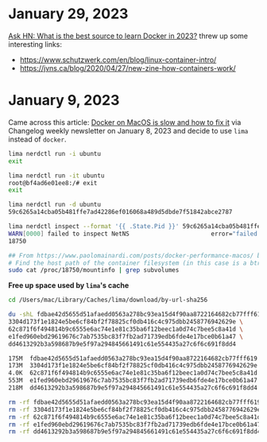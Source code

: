 # January 29, 2023
[Ask HN: What is the best source to learn Docker in 2023?](https://news.ycombinator.com/item?id=34563353) threw up some interesting links:
* https://www.schutzwerk.com/en/blog/linux-container-intro/ 
* https://jvns.ca/blog/2020/04/27/new-zine-how-containers-work/


# January 9, 2023
Came across this article: [Docker on MacOS is slow and how to fix it](https://www.paolomainardi.com/posts/docker-performance-macos/) via Changelog weekly newsletter on January 8, 2023 and decide to use `lima` instead of `docker`.

```bash
lima nerdctl run -i ubuntu
exit

lima nerdctl run -it ubuntu
root@bf4ad6e01ee8:/# exit
exit

lima nerdctl run -d ubuntu
59c6265a14cba05b481ffe7ad42286ef016068a489d5dbde7f51842abce2787

lima nerdctl inspect --format '{{ .State.Pid }}' 59c6265a14cba05b481ffe7ad42286ef016068a489d5dbde7f51842abce2787f
WARN[0000] failed to inspect NetNS                       error="failed to Statfs \"/proc/18750/ns/net\": no such file or directory" id=59c6265a14cba05b481ffe7ad42286ef016068a489d5dbde7f51842abce2787f
18750

## From https://www.paolomainardi.com/posts/docker-performance-macos/ but only works on docker not lima
# Find the host path of the container filesystem (in this case is a btrfs volume)
sudo cat /proc/18750/mountinfo | grep subvolumes
```

**Free up space used by `lima`'s cache**
```bash
cd /Users/mac/Library/Caches/lima/download/by-url-sha256

du -shL fdbae42d5655d51afaedd0563a278bc93ea15d4f90aa8722164682cb77fff619 \
3304d173f1e1824e5be6cf84bf2f78825cf0db416c4c975dbb2458776942629e \
62c871f6f494814b9c6555e6ac74e1e81c35ba6f12beec1a0d74c7bee5c8a41d \
e1fed960ebd29619676c7ab7535bc83f7fb2ad71739edb6fde4e17bce0b61a47 \
dd4613292b3a598687b9e5f97a294845661491c61e554435a27c6f6c691f8dd4

175M  fdbae42d5655d51afaedd0563a278bc93ea15d4f90aa8722164682cb77fff619
173M  3304d173f1e1824e5be6cf84bf2f78825cf0db416c4c975dbb2458776942629e
4.0K  62c871f6f494814b9c6555e6ac74e1e81c35ba6f12beec1a0d74c7bee5c8a41d
553M  e1fed960ebd29619676c7ab7535bc83f7fb2ad71739edb6fde4e17bce0b61a47
218M  dd4613292b3a598687b9e5f97a294845661491c61e554435a27c6f6c691f8dd4

rm -rf fdbae42d5655d51afaedd0563a278bc93ea15d4f90aa8722164682cb77fff619 
rm -rf 3304d173f1e1824e5be6cf84bf2f78825cf0db416c4c975dbb2458776942629e 
rm -rf 62c871f6f494814b9c6555e6ac74e1e81c35ba6f12beec1a0d74c7bee5c8a41d 
rm -rf e1fed960ebd29619676c7ab7535bc83f7fb2ad71739edb6fde4e17bce0b61a47 
rm -rf dd4613292b3a598687b9e5f97a294845661491c61e554435a27c6f6c691f8dd4
```

